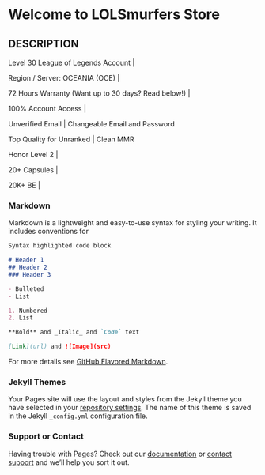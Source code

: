 # Welcome to LOLSmurfers Store

## DESCRIPTION

Level 30 League of Legends Account |

Region / Server: OCEANIA (OCE) |

72 Hours Warranty (Want up to 30 days? Read below!) |

100% Account Access |

Unverified Email | Changeable Email and Password

Top Quality for Unranked | Clean MMR

Honor Level 2  |

20+ Capsules  |

20K+ BE  |


### Markdown

Markdown is a lightweight and easy-to-use syntax for styling your writing. It includes conventions for

```markdown
Syntax highlighted code block

# Header 1
## Header 2
### Header 3

- Bulleted
- List

1. Numbered
2. List

**Bold** and _Italic_ and `Code` text

[Link](url) and ![Image](src)
```

For more details see [GitHub Flavored Markdown](https://guides.github.com/features/mastering-markdown/).

### Jekyll Themes

Your Pages site will use the layout and styles from the Jekyll theme you have selected in your [repository settings](https://github.com/lolofbotx1/LOLSmurfers-Store/settings). The name of this theme is saved in the Jekyll `_config.yml` configuration file.

### Support or Contact

Having trouble with Pages? Check out our [documentation](https://help.github.com/categories/github-pages-basics/) or [contact support](https://github.com/contact) and we’ll help you sort it out.
